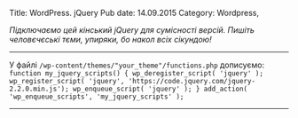 Title: WordPress. jQuery
Pub date: 14.09.2015
Category: Wordpress, 

_Підключаємо цей кінський jQuery для сумісності версій.
Пишіть человєчєські тєми, упиряки, бо накол всіх сікундою!_

-----

У файлі `/wp-content/themes/"your_theme"/functions.php` дописуємо:
`function my_jquery_scripts() {
wp_deregister_script( 'jquery' );
wp_register_script( 'jquery', 'https://code.jquery.com/jquery-2.2.0.min.js');
wp_enqueue_script( 'jquery' );
}
add_action( 'wp_enqueue_scripts', 'my_jquery_scripts' );`

-----

&nbsp;